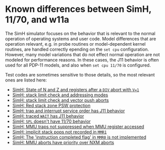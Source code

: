 # Known differences between SimH, 11/70, and w11a

The SimH simulator focuses on the behavior that is relevant to the normal
operation of operating systems and user code. Model differences that are
operation relevant, e.g. in probe routines or model-dependent kernel routines,
are handled correctly epending on the `set cpu` configuration.
However, many model variations that do not effect normal operation are not
modeled for performance reasons. In these cases, the J11 behavior is often used
for all PDP-11 models, and also when `set cpu 11/70` is configured.

Test codes are sometimes sensitive to those details, so the most relevant
ones are listed here:
- [SimH: State of N and Z and registers after a `DIV` abort with `V=1`](simh_diff_div_after_v1.md)
- [SimH: stack limit check and addressing modes](simh_diff_stklim_amode.md)
- [SimH: stack limit check and vector push aborts](simh_diff_stklim_vpush.md)
- [SimH: Red stack zone PSW protection](simh_diff_red_psw.md)
- [SimH: trap and interrupt service order has J11 behavior](simh_diff_service-order.md)
- [SimH: traced `WAIT` has J11 behavior](simh_diff_traced-wait.md)
- [SimH: `SPL` doesn't have 11/70 behavior](simh_diff_spl.md)
- [SimH: MMU traps not suppressed when MMU register accessed](simh_diff_mmu_trap_suppression.md)
- [SimH: implicit stack pops not recorded in `MMR1`](simh_diff_mmr1_rts_mtp.md)
- [SimH: The 'instruction completed flag' in `MMR0` is not implemented](simh_diff_instruction_complete.md)
- [SimH: MMU aborts have priority over NXM aborts](simh_diff_mmu_nxm_prio.md)
